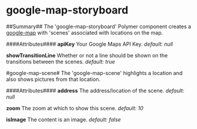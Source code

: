 google-map-storyboard
=====================
##Summary##
The 'google-map-storyboard' Polymer component creates a  [google-map](https://github.com/GoogleWebComponents/google-map) with 'scenes'  associated with locations on the map.

####Attributes####
**apiKey**
  Your Google Maps API Key.
  *default: null*

**showTransitionLine**
  Whether or not a line should be shown on the transitions between the scenes.
  *default: true*

#google-map-scene#
The 'google-map-scene' highlights a location and also shows pictures from that location.

####Attributes####
**address**
  The address/location of the scene.
  *default: null*

**zoom**
  The zoom at which to show this scene.
  *default: 10*
  
**isImage**
  The content is an image.
  *default: false*
